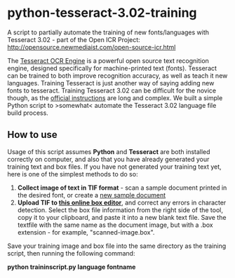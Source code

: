python-tesseract-3.02-training
==============================

A script to partially automate the training of new fonts/languages with Tesseract 3.02 - part of the Open ICR Project:
http://opensource.newmediaist.com/open-source-icr.html

<p>The <a href="https://code.google.com/p/tesseract-ocr/">Tesseract OCR Engine</a> is a powerful open source text recognition engine, designed specifically for machine-printed text (fonts). Tesseract can be trained to both improve recognition accuracy, as well as teach it new languages. Training Tesseract is just another way of saying adding new fonts to tesseract. Training Tesseract 3.02 can be difficult for the novice though, as the <a href="https://code.google.com/p/tesseract-ocr/wiki/TrainingTesseract3">official instructions</a> are long and complex. We built a simple Python script to >somewhat< automate the Tesseract 3.02 language file build process. 
</p>

<h2>How to use</h2>
<p>Usage of this script assumes <b>Python</B> and <b>Tesseract</b> are both installed correctly on computer, and also that you have </b>already generated your training text and box files</b>. If you have not generated your training text yet, here is one of the simplest methods to do so:
<ol>
<li><b>Collect image of text in TIF format</b> - scan a sample document printed in the desired font, or create a <a href="http://michaeljaylissner.com/blog/adding-new-fonts-to-tesseract-3-ocr-engine#create-training-docs" target="_blank">new sample document</a></li>
<li><b>Upload TIF to <a href="http://pp19dd.com/tesseract-ocr-chopper/" target="_blank">this online box editor</a></b>, and correct any errors in character detection. Select the box file information from the right side of the tool, copy it to your clipboard, and paste it into a new blank text file. Save the textfile with the same name as the document image, but with a .box extension - for example, "scanned-image.box".</a>
</ol>
Save your training image and box file into the same directory as the training script, then running the following command:
<p>
  <b>python traininscript.py language fontname</b>
</p>
</p>